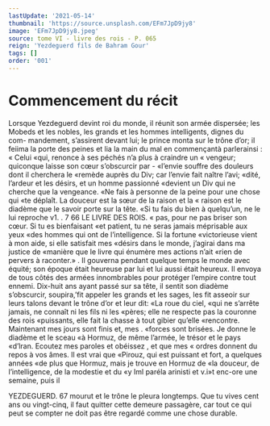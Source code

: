 ```yaml
---
lastUpdate: '2021-05-14'
thumbnail: 'https://source.unsplash.com/EFm7JpD9jy8'
image: 'EFm7JpD9jy8.jpeg'
source: tome VI - livre des rois - P. 065
reign: 'Yezdeguerd fils de Bahram Gour'
tags: []
order: '001'
---
```


# Commencement du récit

Lorsque Yezdeguerd devint roi du monde, il réunit son armée dispersée; les Mobeds et les nobles, les grands et les hommes intelligents, dignes du com- mandement, s’assirent devant lui; le prince monta
sur le trône d’or; il feiima la porte des peines et lia
la main du mal en commençantà parlerainsi : « Celui
«qui, renonce à ses péchés n’a plus à craindre un
« vengeur; quiconque laisse son cœur s’obscurcir par -
«l’envie souffre des douleurs dont il cherchera le «remède auprès du Div; car l’envie fait naître l’avi;
«dité, l’ardeur et les désirs, et un homme passionné «devient un Div qui ne cherche que la vengeance. «Ne fais à personne de la peine pour une chose qui «te déplaît. La douceur est la sœur de la raison et la
« raison est le diadème que le savoir porte sur la tête. «Si tu fais du bien à quelqu’un, ne le lui reproche
v1. . 7
66 LE LIVRE DES ROIS.
« pas, pour ne pas briser son cœur. Si tu es bienfaisant
«et patient, tu ne seras jamais méprisable aux yeux «des hommes qui ont de l’intelligence. Si la fortune «victorieuse vient à mon aide, si elle satisfait mes «désirs dans le monde, j’agirai dans ma justice de «manière que le livre qui énumère mes actions n’ait
«rien de pervers à raconter.» .
Il gouverna pendant quelque temps le monde avec équité; son époque était heureuse par lui et
lui aussi était heureux. Il envoya de tous côtés des armées innombrables pour protéger l’empire contre
tout ennemi. Dix-huit ans ayant passé sur sa tête, il sentit son diadème s’obscurcir, soupira,’fit appeler
les grands et les sages, les fit asseoir sur leurs talons devant le trône d’or et leur dit: «La roue du ciel,
«qui ne s’arrête jamais, ne connaît ni les fils ni les
«pères; elle ne respecte pas la couronne des rois «puissants, elle fait la chasse à tout gibier qu’elle «rencontre. Maintenant mes jours sont finis et, mes
. «forces sont brisées. Je donne le diadème et le sceau
«à Hormuz, de même l’armée, le trésor et le pays
«d’lran. Ecoutez mes paroles et obéissez , et que mes
« ordres donnent du repos à vos âmes. Il est vrai que «Pirouz, qui est puissant et fort, a quelques années «de plus que Hormuz, mais je trouve en Hormuz de «la douceur, de l’intelligence, de la modestie et du
«y Iml paréla arinisti et v.i»t enc-ore une semaine, puis il

YEZDEGUERD. 67 mourut et le trône le pleura longtemps. Que tu vives
cent ans ou vingt-cinq, il faut quitter cette demeure passagère, car tout ce qui peut se compter ne doit pas être regardé comme une chose durable.
